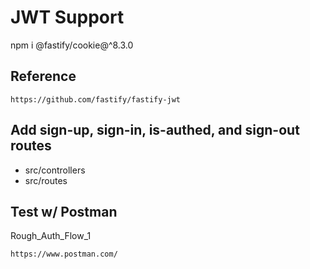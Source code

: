 # JWT Support

npm i @fastify/cookie@^8.3.0

## Reference

`https://github.com/fastify/fastify-jwt`

## Add sign-up, sign-in, is-authed, and sign-out routes

- src/controllers
- src/routes

## Test w/ Postman

Rough_Auth_Flow_1

`https://www.postman.com/`
